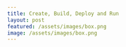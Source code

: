 ```yaml
---
title: Create, Build, Deploy and Run
layout: post
featured: /assets/images/box.png
image: /assets/images/box.png
---
```


<p></p>
